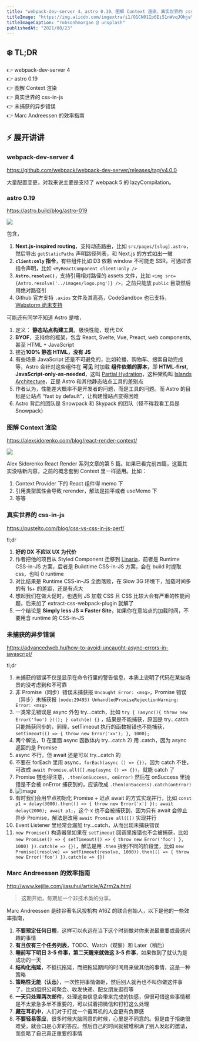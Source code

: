 ```yaml
---
title: "webpack-dev-server 4、astro 0.19、图解 Context 渲染、真实世界的 css-in-js"
titleImage: "https://img.alicdn.com/imgextra/i1/O1CN01Ip6Ei51nWvqJOhjeY_!!6000000005098-0-tps-1920-1280.jpg"
titleImageCaption: "robsonhmorgan @ unsplash"
publishedAt: "2021/08/23"
---
```


## ❄️ TL;DR

👉 webpack-dev-server 4<br />
👉 astro 0.19<br />
👉 图解 Context 渲染<br />
👉 真实世界的 css-in-js<br />
👉 未捕获的异步错误<br />
👉 Marc Andreessen 的效率指南<br />

## ⚡ 展开讲讲

### webpack-dev-server 4
https://github.com/webpack/webpack-dev-server/releases/tag/v4.0.0

大量配置变更，对我来说主要是支持了 webpack 5 的 lazyCompilation。

### astro 0.19
https://astro.build/blog/astro-019

![](https://img.alicdn.com/imgextra/i1/O1CN01s9ouA11WUK7ZOIiiF_!!6000000002791-2-tps-1018-360.png)

包含，

1. **Next.js-inspired routing**，支持动态路由，比如 `src/pages/[slug].astro`，然后导出 `getStaticPaths` 声明路径列表，和 Next.js 的方式如出一辙
2. **`client:only` 指令**，有些组件比如 D3 依赖 window 不可能走 SSR，可通过该指令声明，比如 `<MyReactComponent client:only />`
3. **`Astro.resolve()`**，支持引用相对路径的 assets 文件，比如 `<img src={Astro.resolve('../images/logo.png')} />`，之前只能放 `public` 目录然后用绝对路径引
4. Github 官方支持 `.axios` 文件及其高亮，CodeSandbox 也已支持，[Webstorm 尚未支持](https://youtrack.jetbrains.com/issue/WEB-52015)

可能还有同学不知道 Astro 是啥，

1. 定义： **静态站点构建工具**，极快性能，现代 DX
2. **BYOF**，支持你的框架，包含 React, Svelte, Vue, Preact, web components, 甚至 HTML + JavaScript
3. 接近**100% 静态 HTML，没有 JS**
4. 有些场景 JavaScript 还是不可避免的，比如轮播、购物车、搜索自动完成等，Astro 会针对这些组件在 **可见** 时加载 **组件依赖的脚本**，即 **HTML-first, JavaScript-only-as-needed**，这叫 [Partial Hydration](https://addyosmani.com/blog/rehydration/)，这种架构叫 [Islands Architecture](https://jasonformat.com/islands-architecture/)，正是 Astro 和其他静态站点工具的差别点
5. 作者认为，性能差大概率不是开发者的问题，而是工具的问题。而 Astro 的目标是让站点 “fast by default”，让构建慢站点变得困难
6. Astro 背后的团队是 Snowpack 和 Skypack 的团队（怪不得我看工具是 Snowpack）

### 图解 Context 渲染
https://alexsidorenko.com/blog/react-render-context/

![](undefined)

Alex Sidorenko React Render 系列文章的第 5 篇。如果已看完前四篇，这篇其实没啥新内容，之前的概念套到 Context 里一样适用。比如：

1. Context Provider 下的 React 组件得 memo 下
2. 引用类型属性会导致 rerender，解法是拍平或者 useMemo 下
3. 等等

### 真实世界的 css-in-js
https://pustelto.com/blog/css-vs-css-in-js-perf/

tl;dr

1. **好的 DX 不应以 UX 为代价**
2. 作者把他的项目从 Styled Component 迁移到 [Linaria](https://linaria.dev/)，前者是 Runtime CSS-in-JS 方案，后者是 Buildtime CSS-in-JS 方案，会在 build 时提取 css，也叫 0 runtime
3. 对比结果是 Runtime CSS-in-JS 全面落败，在 Slow 3G 环境下，加载时间多的有 1s+ 的差距，还是有点大
4. 想起我们在做大促时，也遇到 JS 加载 CSS 且 CSS 比较大会有严重的性能问题，后来加了 extract-css-webpack-plugin 就解了
5. 一个结论是 **Simply less JS = Faster Site**，如果你在意站点的加载时间，不要用含 runtime 的 CSS-in-JS

### 未捕获的异步错误
https://advancedweb.hu/how-to-avoid-uncaught-async-errors-in-javascript/

tl;dr

1. 未捕获的错误不仅是显示在命令行里的警告信息，本质上说明了代码在某些场景的没考虑到和不可靠
2. 非 Promise（同步）错误未捕获报 `Uncaught Error: <msg>`，Promise 错误（异步）未捕获报 `(node:29493) UnhandledPromiseRejectionWarning: Error: <msg>`
3. 一类常见错误是 async 外包 try...catch，比如 `try { (async(){ throw new Error('foo') })(); } catch(e) {}` ，结果是不能捕获，原因是 try...catch 只能捕获同步的，同理，setTimeout 执行的函数报错也不能捕获，`setTimeout(() => { throw new Error('xx'); }, 1000);` 
4. 两个解法，1) 在里面 async 函数体内 try...catch 2) 用 .catch，因为 async 返回的是 Promise
5. async 不行，但 await 还是可以 try...catch 的
6. 不要在 forEach 里用 async，`forEach(async () => {})`，因为 catch 不住，可改成 `await Promise.all([].map(async () => {})`，就能 catch 了
7. Promise 链也得注意，`.then(onSuccess, onError)` 然后在 onSuccess 里抛错是不会被 onError 捕获到的，应该改成 `.then(onSuccess).catch(onError)`
8. ![image](https://img.alicdn.com/imgextra/i2/O1CN01j0ElKl1VrqqonmpDJ_!!6000000002707-2-tps-1024-613.png)
9. 有时我们会用早点初始化 Promise + 迟点 await 的方式实现并行，比如 `const p1 = delay(3000).then(() => { throw new Error('x') }); await delay(2000); await p1;`，这个 x 也不会被捕获到，因为只有 await 会停止异步 Promise，解法是改用 `await Promise all([])` 实现并行
10. Event Listener 里经常会漏加 try...catch，从而出现未捕获错误
11. `new Promise()` 构造器里如果在 `setTimeout` 回调里报错也不会被捕获，比如 `new Promise(() => { setTimeout(() => { throw new Error('foo') }, 1000) }).catch(e => {})`，解法是用 `.then` 拆到不同的阶段里，比如  `new Promise((resolve) => setTimeout(resolve, 1000)).then(() => { throw new Error('foo') }).catch(e => {})`

### Marc Andreessen 的效率指南
http://www.kejilie.com/jiasuhui/article/AZrm2a.html

> 这期开始，每期加一个非技术类的分享。

Marc Andreessen 是硅谷著名风投机构 A16Z 的联合创始人，以下是他的一些效率指南，

1. **不要预定任何日程**，这样可以永远在当下这个时刻做对你来说最重要或最感兴趣的事情
2. **有且仅有三个任务列表**，TODO、Watch（观察）和 Later（稍后）
3. **睡前写下明日 3-5 件事，第二天醒来就做这 3-5 件事**，如果做到了就认为是成功的一天
4. **结构化拖延**，不抵抗拖延，而把拖延期间的时间用来做其他的事情，这是一种策略
5. **策略性无能（认怂）**，一次性把事情做砸，然后别人就再也不叫你做这件事了，比如组织公司聚会、收发快递、配女朋友逛街等
6. **一天只处理两次邮件**，处理这类信息会带来完成的快感，但很可惜这些事情都是不太紧急多半不重要的，可以试着把微信和钉钉这么处理
7. **藏在耳机中**，人们对于打扰一个戴耳机的人会更有负罪感
8. **不要轻易答应**，很多时候大脑同意的时候，心里是不同意的。但是由于拒绝很难受，就会口是心非的答应。然后自己的时间就被堆积满了别人发起的邀请，而忽略了自己真正重要的事情
